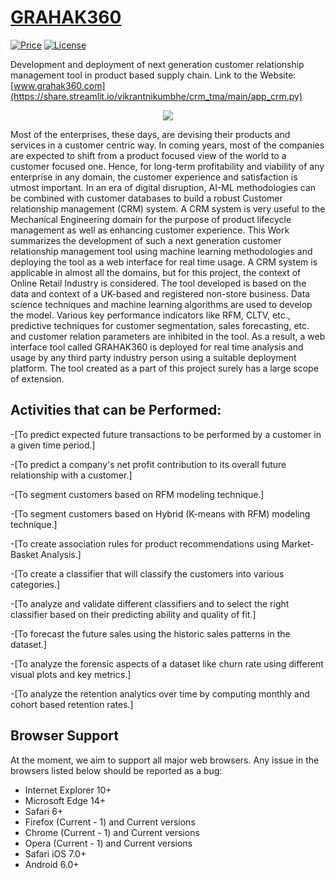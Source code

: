 # [GRAHAK360](https://share.streamlit.io/vikrantnikumbhe/crm_tma/main/app_crm.py)
[![Price](https://img.shields.io/badge/price-FREE-0098f7.svg)](https://github.com/froala/design-blocks/blob/master/LICENSE)
[![License](https://img.shields.io/badge/license-MIT-blue.svg)](https://github.com/Vikrantnikumbhe/CRM_TMA/blob/main/LICENSE)

Development and deployment of next generation customer relationship management tool in product based supply chain.
Link to the Website: [www.grahak360.com](https://share.streamlit.io/vikrantnikumbhe/crm_tma/main/app_crm.py)
<p align="center">
  <img src="https://user-images.githubusercontent.com/94373839/168304752-9e28d6cb-937c-4e9f-8636-0b89465d449a.png">
 </p>
Most of the enterprises, these days, are devising their products and services in a customer centric way. In coming years, most of the companies are expected to shift from a product focused view of the world to a customer focused one. Hence, for long-term profitability and viability of any enterprise in any domain, the customer experience and satisfaction is utmost important. In an era of digital disruption, AI-ML methodologies can be combined with customer databases to build a robust Customer relationship management (CRM) system. A CRM system is very useful to the Mechanical Engineering domain for the purpose of product lifecycle management as well as enhancing customer experience. This Work summarizes the development of such a next generation customer relationship management tool using machine learning methodologies and deploying the tool as a web interface for real time usage. A CRM system is applicable in almost all the domains, but for this project, the context of Online Retail Industry is considered. The tool developed is based on the data and context of a UK-based and registered non-store business. Data science techniques and machine learning algorithms are used to develop the model. Various key performance indicators like RFM, CLTV, etc., predictive techniques for customer segmentation, sales forecasting, etc. and customer relation parameters are inhibited in the tool. As a result, a web interface tool called GRAHAK360 is deployed for real time analysis and usage by any third party industry person using a suitable deployment platform. The tool created as a part of this project surely has a large scope of extension.

## Activities that can be Performed:

-[To predict expected future transactions to be performed by a customer in a given time period.]

-[To predict a company's net profit contribution to its overall future relationship with a customer.]

-[To segment customers based on RFM modeling technique.]

-[To segment customers based on Hybrid (K-means with RFM) modeling technique.]

-[To create association rules for product recommendations using Market-Basket Analysis.]

-[To create a classifier that will classify the customers into various categories.]

-[To analyze and validate different classifiers and to select the right classifier based on their predicting ability and quality of fit.]

-[To forecast the future sales using the historic sales patterns in the dataset.]

-[To analyze the forensic aspects of a dataset like churn rate using different visual plots and key metrics.]

-[To analyze the retention analytics over time by computing monthly and cohort based retention rates.]

## Browser Support

At the moment, we aim to support all major web browsers. Any issue in the browsers listed below should be reported as a bug:

- Internet Explorer 10+
- Microsoft Edge 14+
- Safari 6+
- Firefox (Current - 1) and Current versions
- Chrome (Current - 1) and Current versions
- Opera (Current - 1) and Current versions
- Safari iOS 7.0+
- Android 6.0+
